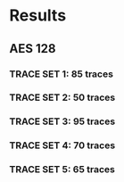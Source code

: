 # Results

## AES 128
### TRACE SET 1: 85 traces
### TRACE SET 2: 50 traces
### TRACE SET 3: 95 traces
### TRACE SET 4: 70 traces
### TRACE SET 5: 65 traces
